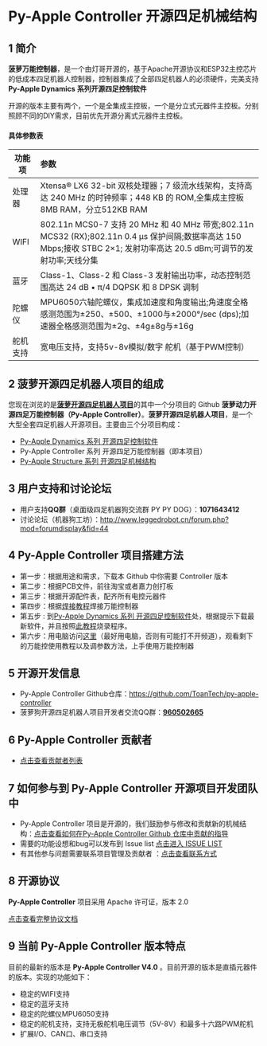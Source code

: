 # Py-Apple Controller 开源四足机械结构

## 1 简介

  **菠萝万能控制器**，是一个由灯哥开源的，基于Apache开源协议和ESP32主控芯片的低成本四足机器人控制器，控制器集成了全部四足机器人的必须硬件，完美支持 **Py-Apple Dynamics** **系列开源四足控制软件**

  开源的版本主要有两个，一个是全集成主控板，一个是分立式元器件主控板。分别照顾不同的DIY需求，目前优先开源分离式元器件主控板。

#### 具体参数表

| **功能项** | **参数**                                                     |
| ---------- | :----------------------------------------------------------- |
| 处理器     | Xtensa® LX6 32-bit 双核处理器；7 级流水线架构，支持高达 240 MHz 的时钟频率；448 KB 的 ROM,全集成主控板8MB RAM，分立512KB RAM |
| WIFI       | 802.11n MCS0-7 支持 20 MHz 和 40 MHz 带宽;802.11n MCS32 (RX);802.11n 0.4 µs 保护间隔;数据率高达 150 Mbps;接收 STBC 2×1; 发射功率高达 20.5 dBm;可调节的发射功率;天线分集 |
| 蓝牙       | Class-1、Class-2 和 Class-3 发射输出功率，动态控制范围高达 24 dB • π/4 DQPSK 和 8 DPSK 调制 |
| 陀螺仪     | MPU6050六轴陀螺仪，集成加速度和角度输出;角速度全格感测范围为±250、±500、±1000与±2000°/sec (dps);加速器全格感测范围为±2g、±4g±8g与±16g |
| 舵机支持   | 宽电压支持，支持5v-8v模拟/数字 舵机（基于PWM控制）           |



## 2 **菠萝开源四足机器人项目的组成**

  您现在浏览的是[**菠萝开源四足机器人项目**](https://github.com/ToanTech/py-apple-quadruped-robot)的其中一个分项目的 Github **菠萝动力开源四足万能控制器（Py-Apple Controller）**。**菠萝开源四足机器人项目**，是一个大型全套四足机器人开源项目。主要由三个分项目构成：

- [Py-Apple Dynamics 系列 开源四足控制软件](https://github.com/ToanTech/py-apple-dynamics)
- Py-Apple Controller 系列 开源四足万能控制器（即本项目）
- [Py-Apple Structure 系列 开源四足机械结构](https://github.com/ToanTech/py-apple-structure)

## 3 用户支持和讨论论坛

- 用户支持**QQ群**（桌面级四足机器狗交流群 PY PY DOG）：**1071643412**
- 讨论论坛（机器狗工坊）：http://www.leggedrobot.cn/forum.php?mod=forumdisplay&fid=44

## 4 Py-Apple Controller 项目搭建方法

- 第一步：根据用途和需求，下载本 Github 中你需要 Controller 版本
- 第二步：根据PCB文件，前往淘宝或者嘉力创打板
- 第三步：根据开源配件表，配齐所有电控元器件
- 第四步：根据[焊接教程](https://www.bilibili.com/video/BV1nv411B7d5)焊接万能控制器
- 第五步 : 到[Py-Apple Dynamics 系列 开源四足控制软件](https://github.com/ToanTech/py-apple-dynamics)处，根据提示下载最新软件，并且按照[此教程](https://www.bilibili.com/video/BV1mv411B7dR)烧录程序。
- 第六步：用电脑访问[这里](https://space.bilibili.com/493192058/channel/detail?cid=135699)（最好用电脑，否则有可能打不开频道），观看剩下的万能控使用教程以及调参数方法，上手使用万能控制器

## 5 开源开发信息

- Py-Apple Controller Github仓库：https://github.com/ToanTech/py-apple-controller
- 菠萝狗开源四足机器人项目开发者交流QQ群：<u>**960502665**</u>

## 6 Py-Apple Controller  贡献者

- [点击查看贡献者列表](contributors_m.md)

## 7 如何参与到 Py-Apple  Controller  开源项目开发团队中

-  Py-Apple Controller 项目是开源的，我们鼓励参与修改和贡献新的机械结构：[点击查看如何在Py-Apple Controller Github 仓库中贡献的指导](http://www.leggedrobot.cn/forum.php?mod=viewthread&tid=51)
-  需要的功能设想和bug可以发布到 Issue list [点击进入 ISSUE LIST](https://github.com/ToanTech/py-apple-controller/issues)
-  有其他参与问题需要联系项目管理及贡献者 ：[点击查看联系方式](contributors_m.md)

## 8 开源协议

**Py-Apple Controller**  项目采用 Apache 许可证，版本 2.0

[点击查看完整协议文档](LICENSE)

## 9 当前 Py-Apple  Controller  版本特点

  目前的最新的版本是 **Py-Apple Controller  V4.0** 。目前开源的版本是直插元器件的版本。实现的功能如下：

- 稳定的WIFI支持
- 稳定的蓝牙支持
- 稳定的陀螺仪MPU6050支持
- 稳定的舵机支持，支持无极舵机电压调节（5V-8V）和最多十六路PWM舵机
- 扩展I/O、CAN口、串口支持